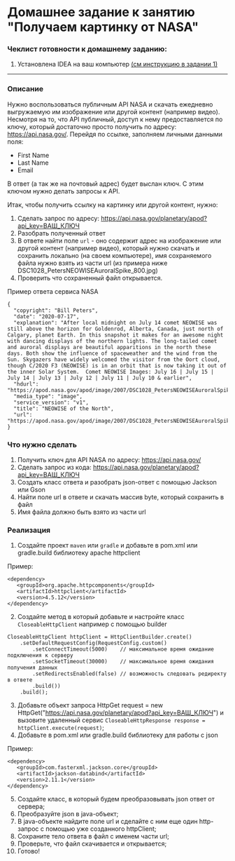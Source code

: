# Домашнее задание к занятию "Получаем картинку от NASA"

### Чеклист готовности к домашнему заданию:

1. Установлена IDEA на ваш компьютер [(см инструкцию в задании 1)](https://github.com/netology-code/jdfree-homeworks/tree/jdfree-6/01#readme)

------

### Описание 

Нужно воспользоваться публичным API NASA и скачать ежедневно выгружаемую им изображение или другой контент (например видео).<br>
Несмотря на то, что API публичный, доступ к нему предоставляется по ключу, который достаточно просто получить по адресу: https://api.nasa.gov/. Перейдя по ссылке, заполняем личными данными поля:
* First Name
* Last Name
* Email

В ответ (а так же на почтовый адрес) будет выслан ключ. С этим ключом нужно делать запросы к API.

Итак, чтобы получить ссылку на картинку или другой контент, нужно:

1. Сделать запрос по адресу: https://api.nasa.gov/planetary/apod?api_key=ВАШ_КЛЮЧ
2. Разобрать полученный ответ
3. В ответе найти поле `url` - оно содержит адрес на изображение или другой контент (например видео), который нужно скачать и сохранить локально (на своем компьютере), имя сохраняемого файла нужно взять из части url (из примера ниже DSC1028_PetersNEOWISEAuroralSpike_800.jpg)
4. Проверить что сохраненный файл открывается.

Пример ответа сервиса NASA

```cs{
{
  "copyright": "Bill Peters",
  "date": "2020-07-17",
  "explanation": "After local midnight on July 14 comet NEOWISE was still above the horizon for Goldenrod, Alberta, Canada, just north of Calgary, planet Earth. In this snapshot it makes for an awesome night with dancing displays of the northern lights. The long-tailed comet and auroral displays are beautiful apparitions in the north these days. Both show the influence of spaceweather and the wind from the Sun. Skygazers have widely welcomed the visitor from the Oort cloud, though C/2020 F3 (NEOWISE) is in an orbit that is now taking it out of the inner Solar System.  Comet NEOWISE Images: July 16 | July 15 | July 14 | July 13 | July 12 | July 11 | July 10 & earlier",
  "hdurl": "https://apod.nasa.gov/apod/image/2007/DSC1028_PetersNEOWISEAuroralSpike.jpg",
  "media_type": "image",
  "service_version": "v1",
  "title": "NEOWISE of the North",
  "url": "https://apod.nasa.gov/apod/image/2007/DSC1028_PetersNEOWISEAuroralSpike_800.jpg"
}
```
### Что нужно сделать
1. Получить ключ для API NASA по адресу: https://api.nasa.gov/ <br>
2. Сделать запрос из кода: https://api.nasa.gov/planetary/apod?api_key=ВАШ_КЛЮЧ <br>
3. Создать класс ответа и разобрать json-ответ с помощью Jackson или Gson <br>
4. Найти поле url в ответе и скачать массив byte, который сохранить в файл <br>
5. Имя файла должно быть взято из части url

### Реализация
1. Создайте проект `maven` или `gradle` и добавьте в pom.xml или gradle.build библиотеку apache httpclient

Пример:

```cs{
<dependency>
   <groupId>org.apache.httpcomponents</groupId>
   <artifactId>httpclient</artifactId>
   <version>4.5.12</version>
</dependency>
```

2. Создайте метод в который добавьте и настройте класс `CloseableHttpClient` например с помощью builder

```cs{
CloseableHttpClient httpClient = HttpClientBuilder.create()
    .setDefaultRequestConfig(RequestConfig.custom()
        .setConnectTimeout(5000)    // максимальное время ожидание подключения к серверу
        .setSocketTimeout(30000)    // максимальное время ожидания получения данных
        .setRedirectsEnabled(false) // возможность следовать редиректу в ответе
        .build())
    .build();
```

3. Добавьте объект запроса HttpGet request = new HttpGet("https://api.nasa.gov/planetary/apod?api_key=ВАШ_КЛЮЧ") и вызовите удаленный сервис `CloseableHttpResponse response = httpClient.execute(request)`;<br>
4. Добавьте в pom.xml или gradle.build библиотеку для работы с json

Пример:

```cs{
<dependency>
   <groupId>com.fasterxml.jackson.core</groupId>
   <artifactId>jackson-databind</artifactId>
   <version>2.11.1</version>
</dependency>
```

5. Создайте класс, в который будем преобразовывать json ответ от сервера;<br>
6. Преобразуйте json в java-объект;<br>
7. В java-объекте найдите поле url и сделайте с ним еще один http-запрос с помощью уже созданного httpClient;<br>
8. Сохраните тело ответа в файл с именем части url;<br>
9. Проверьте, что файл скачивается и открывается;<br>
10. Готово!

